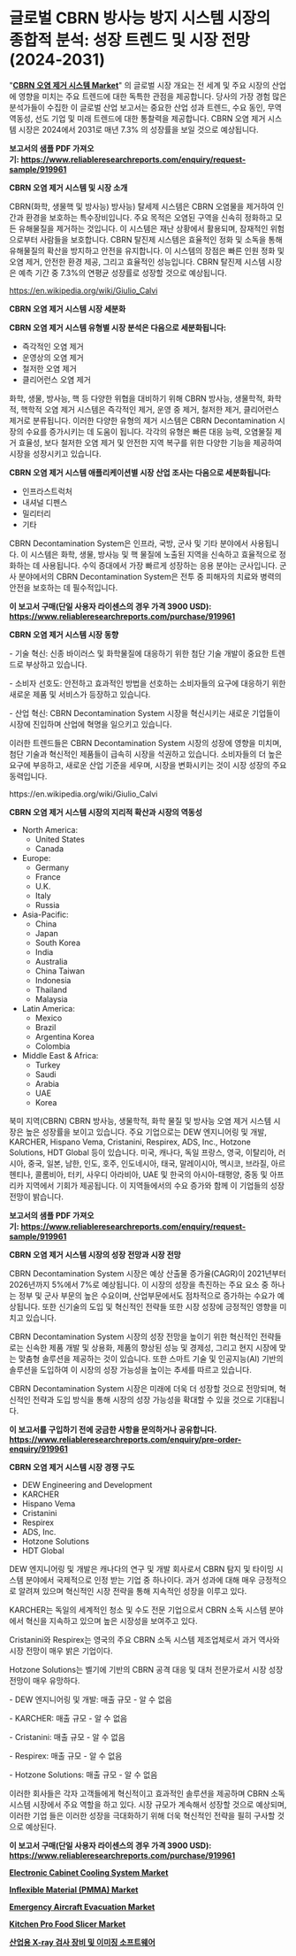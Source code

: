 <p><h1>글로벌 CBRN 방사능 방지 시스템 시장의 종합적 분석: 성장 트렌드 및 시장 전망 (2024-2031)</h1></p><p>"<strong><a href="https://www.reliableresearchreports.com/cbrn-decontamination-system-r919961">CBRN 오염 제거 시스템 Market</a></strong>" 의 글로벌 시장 개요는 전 세계 및 주요 시장의 산업에 영향을 미치는 주요 트렌드에 대한 독특한 관점을 제공합니다. 당사의 가장 경험 많은 분석가들이 수집한 이 글로벌 산업 보고서는 중요한 산업 성과 트렌드, 수요 동인, 무역 역동성, 선도 기업 및 미래 트렌드에 대한 통찰력을 제공합니다. CBRN 오염 제거 시스템 시장은 2024에서 2031로 매년 7.3% 의 성장률을 보일 것으로 예상됩니다.</p>
<p><strong>보고서의 샘플 PDF 가져오기:&nbsp;<a href="https://www.reliableresearchreports.com/enquiry/request-sample/919961">https://www.reliableresearchreports.com/enquiry/request-sample/919961</a></strong></p>
<p><strong>CBRN 오염 제거 시스템 및 시장 소개</strong></p>
<p><p>CBRN(화학, 생물핵 및 방사능) 방사능) 탈세제 시스템은 CBRN 오염물을 제거하여 인간과 환경을 보호하는 특수장비입니다. 주요 목적은 오염된 구역을 신속히 정화하고 모든 유해물질을 제거하는 것입니다. 이 시스템은 재난 상황에서 활용되며, 잠재적인 위험으로부터 사람들을 보호합니다. CBRN 탈진제 시스템은 효율적인 정화 및 소독을 통해 유해물질의 확산을 방지하고 안전을 유지합니다. 이 시스템의 장점은 빠른 인원 정화 및 오염 제거, 안전한 환경 제공, 그리고 효율적인 성능입니다. CBRN 탈진제 시스템 시장은 예측 기간 중 7.3%의 연평균 성장률로 성장할 것으로 예상됩니다.</p></p>
<p><a href="https://en.wikipedia.org/wiki/Giulio_Calvi">https://en.wikipedia.org/wiki/Giulio_Calvi</a></p>
<p><strong>CBRN 오염 제거 시스템 시장 세분화</strong></p>
<p><strong>CBRN 오염 제거 시스템 유형별 시장 분석은 다음으로 세분화됩니다:</strong></p>
<p><ul><li>즉각적인 오염 제거</li><li>운영상의 오염 제거</li><li>철저한 오염 제거</li><li>클리어런스 오염 제거</li></ul></p>
<p><p>화학, 생물, 방사능, 핵 등 다양한 위협을 대비하기 위해 CBRN 방사능, 생물학적, 화학적, 핵학적 오염 제거 시스템은 즉각적인 제거, 운영 중 제거, 철저한 제거, 클리어런스 제거로 분류됩니다. 이러한 다양한 유형의 제거 시스템은 CBRN Decontamination 시장의 수요를 증가시키는 데 도움이 됩니다. 각각의 유형은 빠른 대응 능력, 오염물질 제거 효율성, 보다 철저한 오염 제거 및 안전한 지역 복구를 위한 다양한 기능을 제공하여 시장을 성장시키고 있습니다.</p></p>
<p><strong>CBRN 오염 제거 시스템 애플리케이션별 시장 산업 조사는 다음으로 세분화됩니다:</strong></p>
<p><ul><li>인프라스트럭처</li><li>내셔널 디펜스</li><li>밀리터리</li><li>기타</li></ul></p>
<p><p>CBRN Decontamination System은 인프라, 국방, 군사 및 기타 분야에서 사용됩니다. 이 시스템은 화학, 생물, 방사능 및 핵 물질에 노출된 지역을 신속하고 효율적으로 정화하는 데 사용됩니다. 수익 증대에서 가장 빠르게 성장하는 응용 분야는 군사입니다. 군사 분야에서의 CBRN Decontamination System은 전투 중 피해자의 치료와 병력의 안전을 보호하는 데 필수적입니다.</p></p>
<p><strong>이 보고서 구매(단일 사용자 라이센스의 경우 가격 3900 USD): <a href="https://www.reliableresearchreports.com/purchase/919961">https://www.reliableresearchreports.com/purchase/919961</a></strong></p>
<p><strong>CBRN 오염 제거 시스템 시장 동향</strong></p>
<p><p>- 기술 혁신: 신종 바이러스 및 화학물질에 대응하기 위한 첨단 기술 개발이 중요한 트렌드로 부상하고 있습니다.</p><p>- 소비자 선호도: 안전하고 효과적인 방법을 선호하는 소비자들의 요구에 대응하기 위한 새로운 제품 및 서비스가 등장하고 있습니다.</p><p>- 산업 혁신: CBRN Decontamination System 시장을 혁신시키는 새로운 기업들이 시장에 진입하며 산업에 혁명을 일으키고 있습니다.</p><p>이러한 트렌드들은 CBRN Decontamination System 시장의 성장에 영향을 미치며, 첨단 기술과 혁신적인 제품들이 급속히 시장을 석권하고 있습니다. 소비자들의 더 높은 요구에 부응하고, 새로운 산업 기준을 세우며, 시장을 변화시키는 것이 시장 성장의 주요 동력입니다.</p></p>
<p>https://en.wikipedia.org/wiki/Giulio_Calvi</p>
<p><strong>CBRN 오염 제거 시스템 시장의 지리적 확산과 시장의 역동성</strong></p>
<p><ul>
    <li>
        North America:
        <ul>
            <li>United States</li>
            <li>Canada</li>
        </ul>
    </li>
    <li>
        Europe:
        <ul>
            <li>Germany</li>
            <li>France</li>
            <li>U.K.</li>
            <li>Italy</li>
            <li>Russia</li>
        </ul>
    </li>
    <li>
        Asia-Pacific:
        <ul>
            <li>China</li>
            <li>Japan</li>
            <li>South Korea</li>
            <li>India</li>
            <li>Australia</li>
            <li>China Taiwan</li>
            <li>Indonesia</li>
            <li>Thailand</li>
            <li>Malaysia</li>
        </ul>
    </li>
    <li>
        Latin America:
        <ul>
            <li>Mexico</li>
            <li>Brazil</li>
            <li>Argentina Korea</li>
            <li>Colombia</li>
        </ul>
    </li>
    <li>
        Middle East & Africa:
        <ul>
            <li>Turkey</li>
            <li>Saudi</li>
            <li>Arabia</li>
            <li>UAE</li>
            <li>Korea</li>
        </ul>
    </li>
    </ul></p>
<p><p>북미 지역(CBRN) CBRN 방사능, 생물학적, 화학 물질 및 방사능 오염 제거 시스템 시장은 높은 성장률을 보이고 있습니다. 주요 기업으로는 DEW 엔지니어링 및 개발, KARCHER, Hispano Vema, Cristanini, Respirex, ADS, Inc., Hotzone Solutions, HDT Global 등이 있습니다. 미국, 캐나다, 독일 프랑스, 영국, 이탈리아, 러시아, 중국, 일본, 남한, 인도, 호주, 인도네시아, 태국, 말레이시아, 멕시코, 브라질, 아르헨티나, 콜롬비아, 터키, 사우디 아라비아, UAE 및 한국의 아시아-태평양, 중동 및 아프리카 지역에서 기회가 제공됩니다. 이 지역들에서의 수요 증가와 함께 이 기업들의 성장 전망이 밝습니다.</p></p>
<p><strong>보고서의 샘플 PDF 가져오기:&nbsp;<a href="https://www.reliableresearchreports.com/enquiry/request-sample/919961">https://www.reliableresearchreports.com/enquiry/request-sample/919961</a></strong></p>
<p><strong>CBRN 오염 제거 시스템 시장의 성장 전망과 시장 전망</strong></p>
<p><p>CBRN Decontamination System 시장은 예상 산출물 증가율(CAGR)이 2021년부터 2026년까지 5%에서 7%로 예상됩니다. 이 시장의 성장을 촉진하는 주요 요소 중 하나는 정부 및 군사 부문의 높은 수요이며, 산업부문에서도 점차적으로 증가하는 수요가 예상됩니다. 또한 신기술의 도입 및 혁신적인 전략들 또한 시장 성장에 긍정적인 영향을 미치고 있습니다.</p><p>CBRN Decontamination System 시장의 성장 전망을 높이기 위한 혁신적인 전략들로는 신속한 제품 개발 및 상용화, 제품의 향상된 성능 및 경제성, 그리고 현지 시장에 맞는 맞춤형 솔루션을 제공하는 것이 있습니다. 또한 스마트 기술 및 인공지능(AI) 기반의 솔루션을 도입하여 이 시장의 성장 가능성을 높이는 추세를 따르고 있습니다.</p><p>CBRN Decontamination System 시장은 미래에 더욱 더 성장할 것으로 전망되며, 혁신적인 전략과 도입 방식을 통해 시장의 성장 가능성을 확대할 수 있을 것으로 기대됩니다.</p></p>
<p><strong>이 보고서를 구입하기 전에 궁금한 사항을 문의하거나 공유합니다. <a href="https://www.reliableresearchreports.com/enquiry/pre-order-enquiry/919961">https://www.reliableresearchreports.com/enquiry/pre-order-enquiry/919961</a></strong></p>
<p><strong>CBRN 오염 제거 시스템 시장 경쟁 구도</strong></p>
<p><ul><li>DEW Engineering and Development</li><li>KARCHER</li><li>Hispano Vema</li><li>Cristanini</li><li>Respirex</li><li>ADS, Inc.</li><li>Hotzone Solutions</li><li>HDT Global</li></ul></p>
<p><p>DEW 엔지니어링 및 개발은 캐나다의 연구 및 개발 회사로서 CBRN 탐지 및 타이밍 시스템 분야에서 국제적으로 인정 받는 기업 중 하나이다. 과거 성과에 대해 매우 긍정적으로 알려져 있으며 혁신적인 시장 전략을 통해 지속적인 성장을 이루고 있다. </p><p>KARCHER는 독일의 세계적인 청소 및 수도 전문 기업으로서 CBRN 소독 시스템 분야에서 혁신을 지속하고 있으며 높은 시장성을 보여주고 있다. </p><p>Cristanini와 Respirex는 영국의 주요 CBRN 소독 시스템 제조업체로서 과거 역사와 시장 전망이 매우 밝은 기업이다. </p><p>Hotzone Solutions는 벨기에 기반의 CBRN 공격 대응 및 대처 전문가로서 시장 성장 전망이 매우 유망하다. </p><p>- DEW 엔지니어링 및 개발: 매출 규모 - 알 수 없음</p><p>- KARCHER: 매출 규모 - 알 수 없음</p><p>- Cristanini: 매출 규모 - 알 수 없음</p><p>- Respirex: 매출 규모 - 알 수 없음</p><p>- Hotzone Solutions: 매출 규모 - 알 수 없음</p><p>이러한 회사들은 각자 고객들에게 혁신적이고 효과적인 솔루션을 제공하며 CBRN 소독 시스템 시장에서 주요 역할을 하고 있다. 시장 규모가 계속해서 성장할 것으로 예상되며, 이러한 기업 들은 이러한 성장을 극대화하기 위해 더욱 혁신적인 전략을 필히 구사할 것으로 예상된다.</p></p>
<p><strong>이 보고서 구매(단일 사용자 라이센스의 경우 가격 3900 USD): <a href="https://www.reliableresearchreports.com/purchase/919961">https://www.reliableresearchreports.com/purchase/919961</a></strong></p>
<p><strong><p><a href="https://github.com/HenrietteMills1/Market-Research-Report-List-2/blob/main/electronic-cabinet-cooling-system-market.md">Electronic Cabinet Cooling System Market</a></p><p><a href="https://www.linkedin.com/pulse/market-forecast-global-inflexible-material-pmma-trends-impact-dlj3f?trackingId=pxQ3Rh08QoqvxQ%2BpYl%2F2BQ%3D%3D">Inflexible Material (PMMA) Market</a></p><p><a href="https://github.com/alexxisgm/Market-Research-Report-List-2/blob/main/emergency-aircraft-evacuation-market.md">Emergency Aircraft Evacuation Market</a></p><p><a href="https://medium.com/@bethelokon998/insights-into-the-kitchen-pro-food-slicer-market-market-players-market-size-geographical-f7c4161336c0">Kitchen Pro Food Slicer Market</a></p><p><a href="https://github.com/shampaakter36/Market-Research-Report-List-2/blob/main/158468381825.md">산업용 X-ray 검사 장비 및 이미징 소프트웨어</a></p></strong></p>
<p></p>